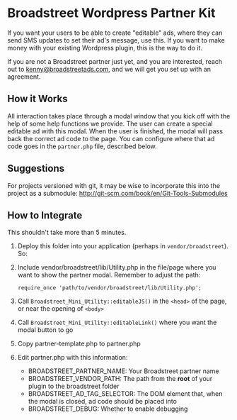 # Broadstreet Wordpress Partner Kit

If you want your users to be able to create "editable" ads, where they can send SMS updates to set their ad's message, use this. If you want to make money with your existing Wordpress plugin, this is the way to do it.

If you are not a Broadstreet partner just yet, and you are interested,
reach out to kenny@broadstreetads.com, and we will get you set up
with an agreement.

## How it Works

All interaction takes place through a modal window that you kick off with the help of some help functions we provide. The user can create a special editable ad with this modal. When the user is finished, the modal will pass back the correct ad code to the page. You can configure where that ad code goes in the `partner.php` file, described below.

## Suggestions

For projects versioned with git, it may be wise to incorporate this into the project as a submodule: http://git-scm.com/book/en/Git-Tools-Submodules

## How to Integrate

This shouldn't take more than 5 minutes.

1. Deploy this folder into your application (perhaps in `vendor/broadstreet`). So:

2. Include vendor/broadstreet/lib/Utility.php in the file/page where you want to show the partner modal. Remember to adjust the path:

    `require_once 'path/to/vendor/broadstreet/lib/Utility.php';`

3. Call `Broadstreet_Mini_Utility::editableJS()` in the `<head>` of the page, or near the opening of `<body>`
4. Call `Broadstreet_Mini_Utility::editableLink()` where you want the modal button to go
5. Copy partner-template.php to partner.php
6. Edit partner.php with this information:

    - BROADSTREET_PARTNER_NAME: Your Broadstreet partner name
    - BROADSTREET_VENDOR_PATH: The path from the **root** of your plugin to the broadstreet folder
    - BROADSTREET_AD_TAG_SELECTOR: The DOM element that, when the modal is closed, ad code should be placed into
    - BROADSTREET_DEBUG: Whether to enable debugging
